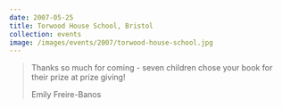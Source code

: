 ```yaml
---
date: 2007-05-25
title: Torwood House School, Bristol
collection: events
image: /images/events/2007/torwood-house-school.jpg
---
```


> Thanks so much for coming - seven children chose your book for their prize at prize giving!
> 
> <footer>Emily Freire-Banos</footer>
